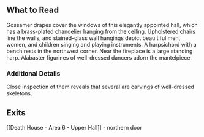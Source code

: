 ## What to Read
Gossamer drapes cover the windows of this elegantly appointed hall, which has a brass-plated chandelier hanging from the ceiling. Upholstered chairs line the walls, and stained-glass wall hangings depict beau­ tiful men, women, and children singing and playing instruments.
A harpsichord with a bench rests in the northwest corner. Near the fireplace is a large standing harp. Ala­baster figurines of well-dressed dancers adorn the man­telpiece. 

### Additional Details
Close inspection of them reveals that several are carvings of well-dressed skeletons.

## Exits
[[Death House - Area 6 - Upper Hall]] - northern door